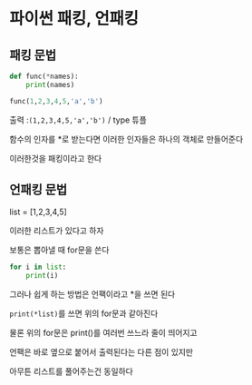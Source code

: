 # 파이썬 패킹, 언패킹

## 패킹 문법

```python
def func(*names):
    print(names)

func(1,2,3,4,5,'a','b')
```

출력 :`(1,2,3,4,5,'a','b')` / type 튜플

함수의 인자를 *로 받는다면 이러한 인자들은 하나의 객체로 만들어준다

이러한것을 패킹이라고 한다





## 언패킹 문법

list = [1,2,3,4,5]

이러한 리스트가 있다고 하자



보통은  뽑아낼 때 for문을 쓴다

```python
for i in list:
    print(i)
```

그러나 쉽게 하는 방법은 언팩이라고 *을 쓰면 된다

`print(*list)`를 쓰면 위의 for문과 같아진다



물론 위의 for문은 print()를 여러번 쓰느라 줄이 띄어지고

언팩은 바로 옆으로 붙어서 출력된다는 다른 점이 있지만

아무튼 리스트를 풀어주는건 동일하다